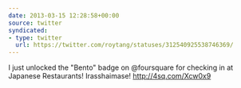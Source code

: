 ```yaml
---
date: 2013-03-15 12:28:58+00:00
source: twitter
syndicated:
- type: twitter
  url: https://twitter.com/roytang/statuses/312540925538746369/
---
```


I just unlocked the "Bento" badge on @foursquare for checking in at Japanese Restaurants! Irasshaimase! http://4sq.com/Xcw0x9